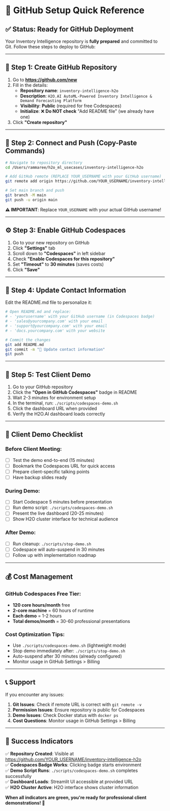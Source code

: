 # 🚀 GitHub Setup Quick Reference

## ✅ Status: Ready for GitHub Deployment

Your Inventory Intelligence repository is **fully prepared** and committed to Git. Follow these steps to deploy to GitHub:

---

## 📝 Step 1: Create GitHub Repository

1. Go to **https://github.com/new**
2. Fill in the details:
   - **Repository name**: `inventory-intelligence-h2o`
   - **Description**: `H2O.AI AutoML-Powered Inventory Intelligence & Demand Forecasting Platform`
   - **Visibility**: **Public** (required for free Codespaces)
   - **Initialize**: ❌ **Do NOT check** "Add README file" (we already have one)
3. Click **"Create repository"**

---

## 📡 Step 2: Connect and Push (Copy-Paste Commands)

```bash
# Navigate to repository directory
cd /Users/rammaree/h2o_ml_usecases/inventory-intelligence-h2o

# Add GitHub remote (REPLACE YOUR_USERNAME with your GitHub username)
git remote add origin https://github.com/YOUR_USERNAME/inventory-intelligence-h2o.git

# Set main branch and push
git branch -M main
git push -u origin main
```

**⚠️ IMPORTANT**: Replace `YOUR_USERNAME` with your actual GitHub username!

---

## ⚙️ Step 3: Enable GitHub Codespaces

1. Go to your new repository on GitHub
2. Click **"Settings"** tab
3. Scroll down to **"Codespaces"** in left sidebar
4. Check **"Enable Codespaces for this repository"**
5. Set **"Timeout"** to **30 minutes** (saves costs)
6. Click **"Save"**

---

## 📝 Step 4: Update Contact Information

Edit the README.md file to personalize it:

```bash
# Open README.md and replace:
# - 'yourusername' with your GitHub username (in Codespaces badge)
# - 'sales@yourcompany.com' with your email
# - 'support@yourcompany.com' with your email
# - 'docs.yourcompany.com' with your website

# Commit the changes
git add README.md
git commit -m "📝 Update contact information"
git push
```

---

## 🧪 Step 5: Test Client Demo

1. Go to your GitHub repository
2. Click the **"Open in GitHub Codespaces"** badge in README
3. Wait 2-3 minutes for environment setup
4. In the terminal, run: `./scripts/codespaces-demo.sh`
5. Click the dashboard URL when provided
6. Verify the H2O.AI dashboard loads correctly

---

## 🎯 Client Demo Checklist

### Before Client Meeting:
- [ ] Test the demo end-to-end (15 minutes)
- [ ] Bookmark the Codespaces URL for quick access
- [ ] Prepare client-specific talking points
- [ ] Have backup slides ready

### During Demo:
- [ ] Start Codespace 5 minutes before presentation
- [ ] Run demo script: `./scripts/codespaces-demo.sh`
- [ ] Present the live dashboard (20-25 minutes)
- [ ] Show H2O cluster interface for technical audience

### After Demo:
- [ ] Run cleanup: `./scripts/stop-demo.sh`
- [ ] Codespace will auto-suspend in 30 minutes
- [ ] Follow up with implementation roadmap

---

## 💰 Cost Management

### GitHub Codespaces Free Tier:
- **120 core hours/month** free
- **2-core machine** = 60 hours of runtime
- **Each demo** = 1-2 hours
- **Total demos/month** = 30-60 professional presentations

### Cost Optimization Tips:
- Use `./scripts/codespaces-demo.sh` (lightweight mode)
- Stop demo immediately after: `./scripts/stop-demo.sh`
- Auto-suspend after 30 minutes (already configured)
- Monitor usage in GitHub Settings > Billing

---

## 📞 Support

If you encounter any issues:

1. **Git Issues**: Check if remote URL is correct with `git remote -v`
2. **Permission Issues**: Ensure repository is public for Codespaces
3. **Demo Issues**: Check Docker status with `docker ps`
4. **Cost Questions**: Monitor usage in GitHub Settings > Billing

---

## 🎉 Success Indicators

✅ **Repository Created**: Visible at https://github.com/YOUR_USERNAME/inventory-intelligence-h2o  
✅ **Codespaces Badge Works**: Clicking badge starts environment  
✅ **Demo Script Runs**: `./scripts/codespaces-demo.sh` completes successfully  
✅ **Dashboard Loads**: Streamlit UI accessible at provided URL  
✅ **H2O Cluster Active**: H2O interface shows cluster information  

**When all indicators are green, you're ready for professional client demonstrations! 🚀**